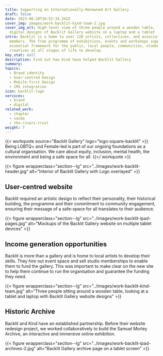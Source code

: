 ```yaml
---
title: Supporting an Internationally-Renowned Art Gallery
draft: false
date: 2023-06-28T10:52:34.342Z
cover_img: images/work-backlit-kind-team-2.jpg
cover_img_alt: High-level view of three people around a wooden table, looking at
  digital designs of Backlit Gallery website on a laptop and a tablet
intro: Backlit is a home to over 120 artists, collectives, and associate
  members. The free programme of exhibitions, events and workshops supports an
  essential framework for the public, local people, communities, students and
  creat­ives at all stages of life to develop.
key_stat: null
description: Find out how Kind have helped Backlit Gallery
summary:
topics:
  - Brand identity
  - User-centred Design
  - Mobile-first Design
  - CMS integration
icon: backlit-logo
services:
  - brand
  - digital
related_work:
  - chapter
  - vanda
  - the-rivers-trust
weight: 7
---
```


{{< workquote source="Backlit Gallery" logo="logo-square-backlit" >}}
Being LGBTQ+ and Female-led is part of our ongoing foundations as a cultural organisation. We care about equity, inclusion, mental health, the environment and being a safe space for all.
{{</ workquote >}}

{{< figure wrapperclass="section--lg" src="../images/work-backlit-header.jpg" alt="Interior of Backlit Gallery with Logo overlayed" >}}

## User-centred website

Backlit required an artistic design to reflect their personality, their historical building, the programme and their commitment to community engagement, ensuring their message of a safe-space for all translates to their audience.

{{< figure wrapperclass="section--lg" src="../images/work-backlit-ipad-pages.jpg" alt="Mockups of the Backlit Gallery website on multiple tablet devices" >}}

## Income generation opportunities

Backlit is more than a gallery and is home to local artists to develop their skills. They hire out event space and sell studio memberships to enable them to fund the gallery. This was important to make clear on the new site to help them continue to run the organisation and guarantee the funding they need.

{{< figure wrapperclass="section--lg" src="../images/work-backlit-kind-team.jpg" alt="Three people sitting around a wooden table, looking at a tablet and laptop with Backlit Gallery website designs" >}}

## Historic Archive

Backlit and Kind have an established partnership. Before their website redesign project, we worked collaboratively to build the Samuel Morley Archive, an interactive and immersive online exhibition.

{{< figure wrapperclass="section--lg" src="../images/work-backlit-ipad-archives-2.jpg" alt="Backlit Gallery archive page on a tablet screen" >}}
